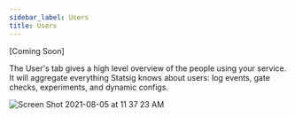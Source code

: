 ```yaml
---
sidebar_label: Users
title: Users
---
```


[Coming Soon]

The User's tab gives a high level overview of the people using your service.  It will aggregate everything Statsig knows about users: log events, gate checks, experiments, and dynamic configs.

![Screen Shot 2021-08-05 at 11 37 23 AM](https://user-images.githubusercontent.com/74584483/128403378-1bc23074-3723-4b55-990a-18660497222a.png)

